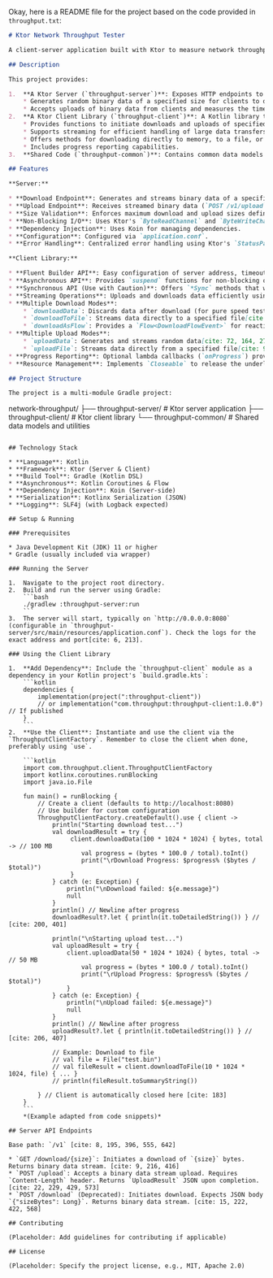 Okay, here is a README file for the project based on the code provided in `throughput.txt`:

```markdown
# Ktor Network Throughput Tester

A client-server application built with Ktor to measure network throughput (upload and download speeds).

## Description

This project provides:

1.  **A Ktor Server (`throughput-server`)**: Exposes HTTP endpoints to facilitate network speed tests.
    * Generates random binary data of a specified size for clients to download.
    * Accepts uploads of binary data from clients and measures the time taken.
2.  **A Ktor Client Library (`throughput-client`)**: A Kotlin library that can be used in other applications to programmatically test network throughput against the server.
    * Provides functions to initiate downloads and uploads of specified sizes.
    * Supports streaming for efficient handling of large data transfers.
    * Offers methods for downloading directly to memory, to a file, or as a reactive Flow.
    * Includes progress reporting capabilities.
3.  **Shared Code (`throughput-common`)**: Contains common data models (like results and exceptions) used by both client and server.

## Features

**Server:**

* **Download Endpoint**: Generates and streams binary data of a specified size (`GET /v1/download/{size}`)[cite: 9, 216, 416]. A legacy POST endpoint is also available but deprecated (`POST /v1/download`)[cite: 15, 222, 422, 568].
* **Upload Endpoint**: Receives streamed binary data (`POST /v1/upload`) [cite: 22, 229, 429, 573] and returns timing information (`UploadResult`)[cite: 43, 250, 450].
* **Size Validation**: Enforces maximum download and upload sizes defined in `Constants.kt`.
* **Non-Blocking I/O**: Uses Ktor's `ByteReadChannel` and `ByteWriteChannel` for efficient, non-blocking stream processing[cite: 13, 20, 25, 30, 38, 220, 227, 232, 237, 245, 420, 427, 432, 437, 445].
* **Dependency Injection**: Uses Koin for managing dependencies.
* **Configuration**: Configured via `application.conf`.
* **Error Handling**: Centralized error handling using Ktor's `StatusPages` plugin.

**Client Library:**

* **Fluent Builder API**: Easy configuration of server address, timeouts, and HTTP engine using `ThroughputClientFactory.builder()`.
* **Asynchronous API**: Provides `suspend` functions for non-blocking operations.
* **Synchronous API (Use with Caution)**: Offers `*Sync` methods that wrap suspend functions using `runBlocking`. Be aware that `runBlocking` blocks the calling thread.
* **Streaming Operations**: Uploads and downloads data efficiently using streams, avoiding loading large files into memory.
* **Multiple Download Modes**:
    * `downloadData`: Discards data after download (for pure speed test)[cite: 91, 168, 292, 369, 473, 532].
    * `downloadToFile`: Streams data directly to a specified file[cite: 117, 176, 318, 377, 491, 540].
    * `downloadAsFlow`: Provides a `Flow<DownloadFlowEvent>` for reactive chunk processing[cite: 133, 182, 334, 383, 503, 544].
* **Multiple Upload Modes**:
    * `uploadData`: Generates and streams random data[cite: 72, 164, 273, 365, 466, 528].
    * `uploadFile`: Streams data directly from a specified file[cite: 98, 172, 299, 373, 479, 536].
* **Progress Reporting**: Optional lambda callbacks (`onProgress`) provide updates on bytes transferred.
* **Resource Management**: Implements `Closeable` to release the underlying `HttpClient`.

## Project Structure

The project is a multi-module Gradle project:

```
network-throughput/
├── throughput-server/    # Ktor server application
├── throughput-client/    # Ktor client library
└── throughput-common/    # Shared data models and utilities
```

## Technology Stack

* **Language**: Kotlin
* **Framework**: Ktor (Server & Client)
* **Build Tool**: Gradle (Kotlin DSL)
* **Asynchronous**: Kotlin Coroutines & Flow
* **Dependency Injection**: Koin (Server-side)
* **Serialization**: Kotlinx Serialization (JSON)
* **Logging**: SLF4j (with Logback expected)

## Setup & Running

### Prerequisites

* Java Development Kit (JDK) 11 or higher
* Gradle (usually included via wrapper)

### Running the Server

1.  Navigate to the project root directory.
2.  Build and run the server using Gradle:
    ```bash
    ./gradlew :throughput-server:run
    ```
3.  The server will start, typically on `http://0.0.0.0:8080` (configurable in `throughput-server/src/main/resources/application.conf`). Check the logs for the exact address and port[cite: 6, 213].

### Using the Client Library

1.  **Add Dependency**: Include the `throughput-client` module as a dependency in your Kotlin project's `build.gradle.kts`:
    ```kotlin
    dependencies {
        implementation(project(":throughput-client"))
        // or implementation("com.throughput:throughput-client:1.0.0") // If published
    }
    ```
2.  **Use the Client**: Instantiate and use the client via the `ThroughputClientFactory`. Remember to close the client when done, preferably using `use`.

    ```kotlin
    import com.throughput.client.ThroughputClientFactory
    import kotlinx.coroutines.runBlocking
    import java.io.File

    fun main() = runBlocking {
        // Create a client (defaults to http://localhost:8080)
        // Use builder for custom configuration
        ThroughputClientFactory.createDefault().use { client ->
            println("Starting download test...")
            val downloadResult = try {
                 client.downloadData(100 * 1024 * 1024) { bytes, total -> // 100 MB
                    val progress = (bytes * 100.0 / total).toInt()
                    print("\rDownload Progress: $progress% ($bytes / $total)")
                 }
            } catch (e: Exception) {
                println("\nDownload failed: ${e.message}")
                null
            }
            println() // Newline after progress
            downloadResult?.let { println(it.toDetailedString()) } // [cite: 200, 401]

            println("\nStarting upload test...")
            val uploadResult = try {
                client.uploadData(50 * 1024 * 1024) { bytes, total -> // 50 MB
                    val progress = (bytes * 100.0 / total).toInt()
                    print("\rUpload Progress: $progress% ($bytes / $total)")
                }
            } catch (e: Exception) {
                println("\nUpload failed: ${e.message}")
                null
            }
            println() // Newline after progress
            uploadResult?.let { println(it.toDetailedString()) } // [cite: 206, 407]

            // Example: Download to file
            // val file = File("test.bin")
            // val fileResult = client.downloadToFile(10 * 1024 * 1024, file) { ... }
            // println(fileResult.toSummaryString())

        } // Client is automatically closed here [cite: 183]
    }
    ```
    *(Example adapted from code snippets)*

## Server API Endpoints

Base path: `/v1` [cite: 8, 195, 396, 555, 642]

* `GET /download/{size}`: Initiates a download of `{size}` bytes. Returns binary data stream. [cite: 9, 216, 416]
* `POST /upload`: Accepts a binary data stream upload. Requires `Content-Length` header. Returns `UploadResult` JSON upon completion. [cite: 22, 229, 429, 573]
* `POST /download` (Deprecated): Initiates download. Expects JSON body `{"sizeBytes": Long}`. Returns binary data stream. [cite: 15, 222, 422, 568]

## Contributing

(Placeholder: Add guidelines for contributing if applicable)

## License

(Placeholder: Specify the project license, e.g., MIT, Apache 2.0)

```
